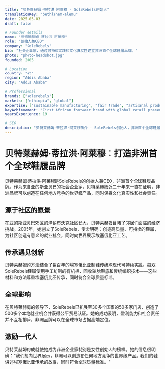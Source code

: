 ```yaml
---
title: "贝特莱赫姆·蒂拉洪·阿莱穆 - SoleRebels创始人"
translationKey: "bethlehem-alemu"
date: 2025-05-03
draft: false

# Founder details
name: "贝特莱赫姆·蒂拉洪·阿莱穆"
role: "创始人兼CEO"
company: "SoleRebels"
bio: "社会企业家，通过可持续实践和文化真实性建立非洲首个全球鞋履品牌。"
photo: "photo-headshot.jpg"
founded: 2005

# Location
country: "et"
region: "Addis Ababa"
city: "Addis Ababa"

# Professional
brands: ["solerebels"]
markets: ["ethiopia", "global"]
expertise: ["sustainable manufacturing", "fair trade", "artisanal production", "social enterprise"]
keyAchievement: "First African footwear brand with global retail presence"
yearsExperience: 19

# SEO
description: "贝特莱赫姆·蒂拉洪·阿莱穆简介 - SoleRebels创始人，非洲首个全球鞋履品牌，可持续制造先锋。"
---
```


# 贝特莱赫姆·蒂拉洪·阿莱穆：打造非洲首个全球鞋履品牌

贝特莱赫姆·蒂拉洪·阿莱穆是SoleRebels的创始人兼CEO，非洲首个全球鞋履品牌。作为来自亚的斯亚贝巴的社会企业家，贝特莱赫姆近二十年来一直在证明，非洲品牌可以创造在任何地方竞争的世界级产品，同时保持文化真实性和社会责任。

## 源于社区的愿景

在亚的斯亚贝巴郊区的泽纳布沃克社区长大，贝特莱赫姆目睹了邻居们面临的经济挑战。2005年，她创立了SoleRebels，使命明确：创造高质量、可持续的鞋履，为社区创造有意义的就业机会，同时向世界展示埃塞俄比亚工艺。

## 传承遇见创新

贝特莱赫姆的方法结合了数百年的埃塞俄比亚制鞋传统与现代可持续实践。每双SoleRebels鞋履使用手工纺制的有机棉、回收轮胎鞋底和传统编织技术——这些材料和方法尊重埃塞俄比亚传承，同时符合全球质量标准。

## 全球影响

在贝特莱赫姆的领导下，SoleRebels已扩展至30多个国家的50多家门店，创造了500多个本地就业机会并获得公平贸易认证。她的成功表明，盈利能力和社会责任并不互相排斥，非洲品牌可以在全球市场占据高端定位。

## 激励一代人

贝特莱赫姆的成就使她成为非洲企业家特别是女性创始人的榜样。她的信息很明确："我们想向世界展示，非洲可以创造在任何地方竞争的世界级产品。我们的鞋讲述埃塞俄比亚传承的故事，同时符合全球质量标准。"

